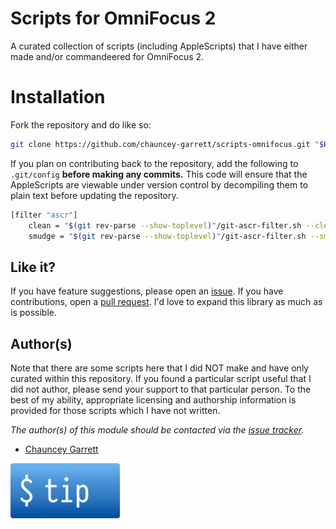 # Scripts for OmniFocus 2

A curated collection of scripts (including AppleScripts) that I have either made and/or commandeered for OmniFocus 2.

# Installation

Fork the repository and do like so:

```sh
git clone https://github.com/chauncey-garrett/scripts-omnifocus.git "$HOME/Library/Application Scripts/com.omnigroup.OmniFocus2"
```

If you plan on contributing back to the repository, add the following to `.git/config` **before making any commits.** This code will ensure that the AppleScripts are viewable under version control by decompiling them to plain text before updating the repository.

```sh
[filter "ascr"]
	clean = "$(git rev-parse --show-toplevel)"/git-ascr-filter.sh --clean %f
	smudge = "$(git rev-parse --show-toplevel)"/git-ascr-filter.sh --smudge %f"
```


## Like it?

If you have feature suggestions, please open an [issue](https://github.com/chauncey-garrett/scripts-sonos/issues "chauncey-garrett/scripts-sonos/issues"). If you have contributions, open a [pull request](https://github.com/chauncey-garrett/scripts-sonos/pull-request "chauncey-garrett/scripts-sonos/pulls"). I'd love to expand this library as much as is possible.

## Author(s)

Note that there are some scripts here that I did NOT make and have only curated within this repository. If you found a particular script useful that I did not author, please send your support to that particular person. To the best of my ability, appropriate licensing and authorship information is provided for those scripts which I have not written.

*The author(s) of this module should be contacted via the [issue tracker](https://github.com/chauncey-garrett/scripts-sonos/issues "chauncey-garrett/scripts-sonos/issues").*

  - [Chauncey Garrett](https://github.com/chauncey-garrett "chauncey-garrett")

[![](/img/tip.gif)](http://chauncey.io/reader-support/)
